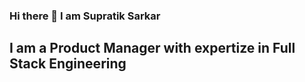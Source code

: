 ### Hi there 👋 I am Supratik Sarkar

## I am a Product Manager with expertize in Full Stack Engineering
